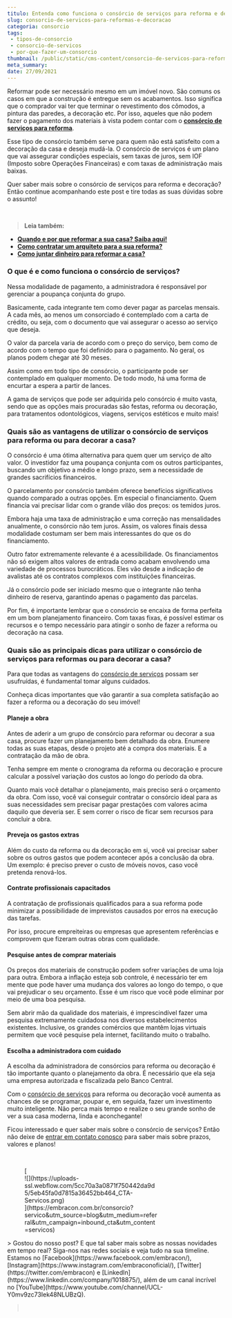 ```yaml
---
titulo: Entenda como funciona o consórcio de serviços para reforma e decoração
slug: consorcio-de-servicos-para-reformas-e-decoracao
categoria: consorcio
tags:
 - tipos-de-consorcio
 - consorcio-de-servicos
 - por-que-fazer-um-consorcio
thumbnail: /public/static/cms-content/consorcio-de-servicos-para-reformas-e-decoracao.jpeg
meta_summary: 
date: 27/09/2021
---
```

Reformar pode ser necessário mesmo em um imóvel novo. São comuns os casos em que a construção é entregue sem os acabamentos. Isso significa que o comprador vai ter que terminar o revestimento dos cômodos, a pintura das paredes, a decoração etc. Por isso, aqueles que não podem fazer o pagamento dos materiais à vista podem contar com o [**consórcio de serviços para reforma**](https://www.embracon.com.br/blog/quando-e-por-que-reformar-a-sua-casa-saiba-aqui).

Esse tipo de consórcio também serve para quem não está satisfeito com a decoração da casa e deseja mudá-la. O consórcio de serviços é um plano que vai assegurar condições especiais, sem taxas de juros, sem IOF (Imposto sobre Operações Financeiras) e com taxas de administração mais baixas.

Quer saber mais sobre o consórcio de serviços para reforma e decoração? Então continue acompanhando este post e tire todas as suas dúvidas sobre o assunto!

‍

> **Leia também:**

- [**Quando e por que reformar a sua casa? Saiba aqui!**](https://www.embracon.com.br/blog/quando-e-por-que-reformar-a-sua-casa-saiba-aqui)
- [**Como contratar um arquiteto para a sua reforma?**](https://www.embracon.com.br/blog/como-contratar-um-arquiteto-para-a-sua-reforma)
- [**Como juntar dinheiro para reformar a casa?**](http://embracon.com.br/blog/como-juntar-dinheiro-para-reformar-a-casa)

### O que é e como funciona o consórcio de serviços?

Nessa modalidade de pagamento, a administradora é responsável por gerenciar a poupança conjunta do grupo.

Basicamente, cada integrante tem como dever pagar as parcelas mensais. A cada mês, ao menos um consorciado é contemplado com a carta de crédito, ou seja, com o documento que vai assegurar o acesso ao serviço que deseja.

O valor da parcela varia de acordo com o preço do serviço, bem como de acordo com o tempo que foi definido para o pagamento. No geral, os planos podem chegar até 30 meses.

Assim como em todo tipo de consórcio, o participante pode ser contemplado em qualquer momento. De todo modo, há uma forma de encurtar a espera a partir de lances.

A gama de serviços que pode ser adquirida pelo consórcio é muito vasta, sendo que as opções mais procuradas são festas, reforma ou decoração, para tratamentos odontológicos, viagens, serviços estéticos e muito mais!

### Quais são as vantagens de utilizar o consórcio de serviços para reforma ou para decorar a casa?

O consórcio é uma ótima alternativa para quem quer um serviço de alto valor. O investidor faz uma poupança conjunta com os outros participantes, buscando um objetivo a médio e longo prazo, sem a necessidade de grandes sacrifícios financeiros.

O parcelamento por consórcio também oferece benefícios significativos quando comparado a outras opções. Em especial o financiamento. Quem financia vai precisar lidar com o grande vilão dos preços: os temidos juros.

Embora haja uma taxa de administração e uma correção nas mensalidades anualmente, o consórcio não tem juros. Assim, os valores finais dessa modalidade costumam ser bem mais interessantes do que os do financiamento.

Outro fator extremamente relevante é a acessibilidade. Os financiamentos não só exigem altos valores de entrada como acabam envolvendo uma variedade de processos burocráticos. Eles vão desde a indicação de avalistas até os contratos complexos com instituições financeiras.

Já o consórcio pode ser iniciado mesmo que o integrante não tenha dinheiro de reserva, garantindo apenas o pagamento das parcelas.

Por fim, é importante lembrar que o consórcio se encaixa de forma perfeita em um bom planejamento financeiro. Com taxas fixas, é possível estimar os recursos e o tempo necessário para atingir o sonho de fazer a reforma ou decoração na casa.

### Quais são as principais dicas para utilizar o consórcio de serviços para reformas ou para decorar a casa?

Para que todas as vantagens do [consórcio de serviços](https://www.youtube.com/watch?v=-FO8uWuI4xY) possam ser usufruídas, é fundamental tomar alguns cuidados.

Conheça dicas importantes que vão garantir a sua completa satisfação ao fazer a reforma ou a decoração do seu imóvel!

#### Planeje a obra

Antes de aderir a um grupo de consórcio para reformar ou decorar a sua casa, procure fazer um planejamento bem detalhado da obra. Enumere todas as suas etapas, desde o projeto até a compra dos materiais. E a contratação da mão de obra.

Tenha sempre em mente o cronograma da reforma ou decoração e procure calcular a possível variação dos custos ao longo do período da obra.

Quanto mais você detalhar o planejamento, mais preciso será o orçamento da obra. Com isso, você vai conseguir contratar o consórcio ideal para as suas necessidades sem precisar pagar prestações com valores acima daquilo que deveria ser. E sem correr o risco de ficar sem recursos para concluir a obra.

#### Preveja os gastos extras

Além do custo da reforma ou da decoração em si, você vai precisar saber sobre os outros gastos que podem acontecer após a conclusão da obra. Um exemplo: é preciso prever o custo de móveis novos, caso você pretenda renová-los.

#### Contrate profissionais capacitados

A contratação de profissionais qualificados para a sua reforma pode minimizar a possibilidade de imprevistos causados por erros na execução das tarefas.

Por isso, procure empreiteiras ou empresas que apresentem referências e comprovem que fizeram outras obras com qualidade.

#### Pesquise antes de comprar materiais

Os preços dos materiais de construção podem sofrer variações de uma loja para outra. Embora a inflação esteja sob controle, é necessário ter em mente que pode haver uma mudança dos valores ao longo do tempo, o que vai prejudicar o seu orçamento. Esse é um risco que você pode eliminar por meio de uma boa pesquisa.

Sem abrir mão da qualidade dos materiais, é imprescindível fazer uma pesquisa extremamente cuidadosa nos diversos estabelecimentos existentes. Inclusive, os grandes comércios que mantêm lojas virtuais permitem que você pesquise pela internet, facilitando muito o trabalho.

#### Escolha a administradora com cuidado

A escolha da administradora de consórcios para reforma ou decoração é tão importante quanto o planejamento da obra. É necessário que ela seja uma empresa autorizada e fiscalizada pelo Banco Central.

Com o [consórcio de serviços](https://www.youtube.com/watch?v=-FO8uWuI4xY) para reforma ou decoração você aumenta as chances de se programar, poupar e, em seguida, fazer um investimento muito inteligente. Não perca mais tempo e realize o seu grande sonho de ver a sua casa moderna, linda e aconchegante!

Ficou interessado e quer saber mais sobre o consórcio de serviços? Então não deixe de [entrar em contato conosco](https://www.embracon.com.br/) para saber mais sobre prazos, valores e planos!

‍

<figure class="w-richtext-figure-type-image w-richtext-align-center" style="max-width:310px">[<div>![](https://uploads-ssl.webflow.com/5cc70a3a0871f750442da9d5/5eb45fa0d7815a36452bb464_CTA-Servicos.png)</div>](https://embracon.com.br/consorcio?servico&utm_source=blog&utm_medium=referral&utm_campaign=inbound_cta&utm_content=servicos)</figure>> Gostou do nosso post? E que tal saber mais sobre as nossas novidades em tempo real? Siga-nos nas redes sociais e veja tudo na sua timeline. Estamos no [Facebook](https://www.facebook.com/embracon/), [Instagram](https://www.instagram.com/embraconoficial/), [Twitter](https://twitter.com/embracon) e [LinkedIn](https://www.linkedin.com/company/1018875/), além de um canal incrível no [YouTube](https://www.youtube.com/channel/UCL-Y0mv9zc73Iek48NLUBzQ).

> ‍
